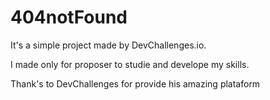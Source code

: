 # 404notFound

It's a simple project made by DevChallenges.io.

I made only for proposer to studie and develope my skills.

Thank's to DevChallenges for provide his amazing plataform
